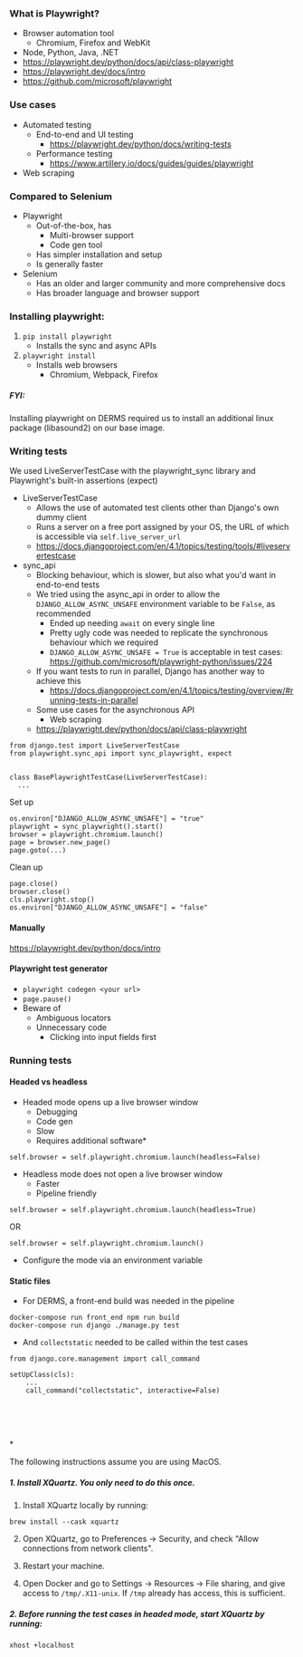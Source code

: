 ### What is Playwright?
- Browser automation tool
  - Chromium, Firefox and WebKit
- Node, Python, Java, .NET
- https://playwright.dev/python/docs/api/class-playwright
- https://playwright.dev/docs/intro
- https://github.com/microsoft/playwright
### Use cases
- Automated testing
  - End-to-end and UI testing
    - https://playwright.dev/python/docs/writing-tests
  - Performance testing
    - https://www.artillery.io/docs/guides/guides/playwright
- Web scraping
### Compared to Selenium
- Playwright
  - Out-of-the-box, has
    - Multi-browser support
    - Code gen tool
  - Has simpler installation and setup
  - Is generally faster
- Selenium
  - Has an older and larger community and more comprehensive docs
  - Has broader language and browser support
### Installing playwright:
1. `pip install playwright`
   - Installs the sync and async APIs
2. `playwright install`
   - Installs web browsers
     - Chromium, Webpack, Firefox
##### FYI:
Installing playwright on DERMS required us to install an additional linux package (libasound2) on our base image.
### Writing tests
We used LiveServerTestCase with the playwright_sync library and Playwright's built-in assertions (expect)
- LiveServerTestCase
  - Allows the use of automated test clients other than Django's own dummy client
  - Runs a server on a free port assigned by your OS, the URL of which is accessible via `self.live_server_url`
  - https://docs.djangoproject.com/en/4.1/topics/testing/tools/#liveservertestcase
- sync_api
  - Blocking behaviour, which is slower, but also what you'd want in end-to-end tests
  - We tried using the async_api in order to allow the `DJANGO_ALLOW_ASYNC_UNSAFE` environment variable to be `False`, as recommended
    - Ended up needing `await` on every single line
    - Pretty ugly code was needed to replicate the synchronous behaviour which we required
    - `DJANGO_ALLOW_ASYNC_UNSAFE = True` is acceptable in test cases: https://github.com/microsoft/playwright-python/issues/224
  - If you want tests to run in parallel, Django has another way to achieve this
    - https://docs.djangoproject.com/en/4.1/topics/testing/overview/#running-tests-in-parallel
  - Some use cases for the asynchronous API
    - Web scraping
  - https://playwright.dev/python/docs/api/class-playwright
```
from django.test import LiveServerTestCase
from playwright.sync_api import sync_playwright, expect


class BasePlaywrightTestCase(LiveServerTestCase):
  ...
```
Set up
```
os.environ["DJANGO_ALLOW_ASYNC_UNSAFE"] = "true"
playwright = sync_playwright().start()
browser = playwright.chromium.launch()
page = browser.new_page()
page.goto(...)
```
Clean up
```
page.close()
browser.close()
cls.playwright.stop()
os.environ["DJANGO_ALLOW_ASYNC_UNSAFE"] = "false"
```
#### Manually
https://playwright.dev/python/docs/intro
#### Playwright test generator
- `playwright codegen <your url>`
- `page.pause()`
- Beware of
  - Ambiguous locators
  - Unnecessary code
    - Clicking into input fields first

### Running tests
#### Headed vs headless
- Headed mode opens up a live browser window
  - Debugging
  - Code gen
  - Slow
  - Requires additional software*
```
self.browser = self.playwright.chromium.launch(headless=False)
```
- Headless mode does not open a live browser window
  - Faster
  - Pipeline friendly
```
self.browser = self.playwright.chromium.launch(headless=True)
```
OR 
```
self.browser = self.playwright.chromium.launch()
```
- Configure the mode via an environment variable
#### Static files
- For DERMS, a front-end build was needed in the pipeline
```
docker-compose run front_end npm run build
docker-compose run django ./manage.py test
```
- And `collectstatic` needed to be called within the test cases
```
from django.core.management import call_command

setUpClass(cls):
    ...
    call_command("collectstatic", interactive=False)
```
<br><br><br>
<p>*</p>

 The following instructions assume you are using MacOS.
 ##### 1. Install XQuartz. You only need to do this once.
1. Install XQuartz locally by running:
```
brew install --cask xquartz
```
2. Open XQuartz, go to Preferences -> Security, and check "Allow connections from network clients".
3. Restart your machine.
 
4. Open Docker and go to Settings -> Resources -> File sharing, and give access to `/tmp/.X11-unix`. If `/tmp` already has access, this is sufficient.
 ##### 2. Before running the test cases in headed mode, start XQuartz by running:
```
xhost +localhost
```